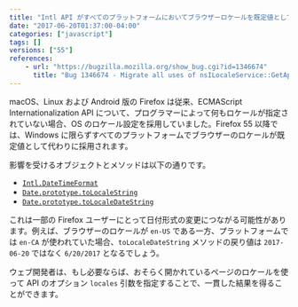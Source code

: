 ```yaml
---
title: "Intl API がすべてのプラットフォームにおいてブラウザーロケールを既定値として採用するようになりました"
date: "2017-06-20T01:37:00-04:00"
categories: ["javascript"]
tags: []
versions: ["55"]
references:
    - url: "https://bugzilla.mozilla.org/show_bug.cgi?id=1346674"
      title: "Bug 1346674 - Migrate all uses of nsILocaleService::GetApplicationLocale to mozILocaleService::GetAppLocale"
---
```

macOS、Linux および Android 版の Firefox は従来、ECMAScript Internationalization API について、プログラマーによって何もロケールが指定されていない場合、OS のロケール設定を採用していました。Firefox 55 以降では、Windows に限らずすべてのプラットフォームでブラウザーのロケールが既定値として代わりに採用されます。

影響を受けるオブジェクトとメソッドは以下の通りです。

* [`Intl.DateTimeFormat`](https://developer.mozilla.org/docs/Web/JavaScript/Reference/Global_Objects/DateTimeFormat)
* [`Date.prototype.toLocaleString`](https://developer.mozilla.org/docs/Web/JavaScript/Reference/Global_Objects/Date/toLocaleString)
* [`Date.prototype.toLocaleDateString`](https://developer.mozilla.org/docs/Web/JavaScript/Reference/Global_Objects/Date/toLocaleDateString)

これは一部の Firefox ユーザーにとって日付形式の変更につながる可能性があります。例えば、ブラウザーのロケールが `en-US` である一方、プラットフォームでは `en-CA` が使われていた場合、`toLocaleDateString` メソッドの戻り値は `2017-06-20` ではなく `6/20/2017` となるでしょう。

ウェブ開発者は、もし必要ならば、おそらく開かれているページのロケールを使って API のオプション `locales` 引数を指定することで、一貫した結果を得ることができます。
